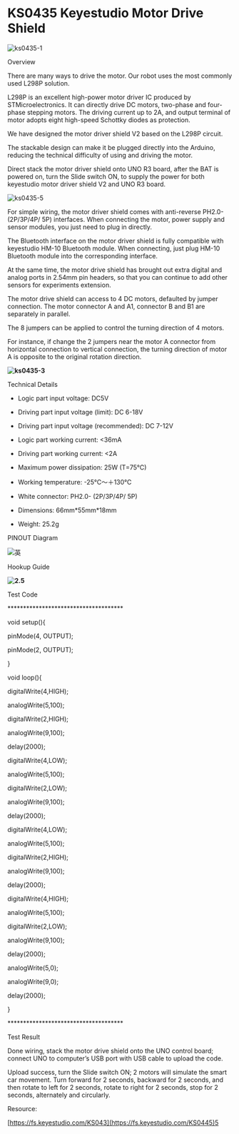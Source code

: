 # **KS0435 Keyestudio  Motor Drive Shield**

![ks0435-1](KS0435/media/95cca98a204e6dc460cfdfec37c50858.jpeg)

 Overview

There are many ways to drive the motor. Our robot uses the most commonly used
L298P solution.

L298P is an excellent high-power motor driver IC produced by STMicroelectronics.
It can directly drive DC motors, two-phase and four-phase stepping motors. The
driving current up to 2A, and output terminal of motor adopts eight high-speed
Schottky diodes as protection.

We have designed the motor driver shield V2 based on the L298P circuit.

The stackable design can make it be plugged directly into the Arduino, reducing
the technical difficulty of using and driving the motor.

Direct stack the motor driver shield onto UNO R3 board, after the BAT is powered
on, turn the Slide switch ON, to supply the power for both keyestudio motor
driver shield V2 and UNO R3 board.

![ks0435-5](KS0435/media/d39ea0cd6054d5f772b249bc0fa88206.jpeg)

For simple wiring, the motor driver shield comes with anti-reverse PH2.0-
(2P/3P/4P/ 5P) interfaces. When connecting the motor, power supply and sensor
modules, you just need to plug in directly.

The Bluetooth interface on the motor driver shield is fully compatible with
keyestudio HM-10 Bluetooth module. When connecting, just plug HM-10 Bluetooth
module into the corresponding interface.

At the same time, the motor drive shield has brought out extra digital and
analog ports in 2.54mm pin headers, so that you can continue to add other
sensors for experiments extension.

The motor drive shield can access to 4 DC motors, defaulted by jumper
connection. The motor connector A and A1, connector B and B1 are separately in
parallel.

The 8 jumpers can be applied to control the turning direction of 4 motors.

For instance, if change the 2 jumpers near the motor A connector from horizontal
connection to vertical connection, the turning direction of motor A is opposite
to the original rotation direction.

**![ks0435-3](KS0435/media/951cbb1f502c8b697c18c5625f278fee.jpeg)**

 Technical Details

-   Logic part input voltage: DC5V

-   Driving part input voltage (limit): DC 6-18V

-   Driving part input voltage (recommended): DC 7-12V

-   Logic part working current: \<36mA

-   Driving part working current: \<2A

-   Maximum power dissipation: 25W (T=75℃)

-   Working temperature: -25℃～＋130℃

-   White connector: PH2.0- (2P/3P/4P/ 5P)

-   Dimensions: 66mm\*55mm\*18mm

-   Weight: 25.2g

 PINOUT Diagram

![英](KS0435/media/3c03aa5fded5214a4f284540b11f8931.png)

 Hookup Guide

**![2.5](KS0435/media/b7225b18fb3516bb35d5ea057c7aaa3f.png)**

 Test Code

\*\*\*\*\*\*\*\*\*\*\*\*\*\*\*\*\*\*\*\*\*\*\*\*\*\*\*\*\*\*\*\*\*\*\*\*\*

void setup(){

pinMode(4, OUTPUT);

pinMode(2, OUTPUT);

}

void loop(){

digitalWrite(4,HIGH);

analogWrite(5,100);

digitalWrite(2,HIGH);

analogWrite(9,100);

delay(2000);

digitalWrite(4,LOW);

analogWrite(5,100);

digitalWrite(2,LOW);

analogWrite(9,100);

delay(2000);

digitalWrite(4,LOW);

analogWrite(5,100);

digitalWrite(2,HIGH);

analogWrite(9,100);

delay(2000);

digitalWrite(4,HIGH);

analogWrite(5,100);

digitalWrite(2,LOW);

analogWrite(9,100);

delay(2000);

analogWrite(5,0);

analogWrite(9,0);

delay(2000);

}

\*\*\*\*\*\*\*\*\*\*\*\*\*\*\*\*\*\*\*\*\*\*\*\*\*\*\*\*\*\*\*\*\*\*\*\*\*

 Test Result

Done wiring, stack the motor drive shield onto the UNO control board; connect
UNO to computer’s USB port with USB cable to upload the code.

Upload success, turn the Slide switch ON; 2 motors will simulate the smart car
movement. Turn forward for 2 seconds, backward for 2 seconds, and then rotate to
left for 2 seconds, rotate to right for 2 seconds, stop for 2 seconds,
alternately and circularly.

Resource:

[https://fs.keyestudio.com/KS043](https://fs.keyestudio.com/KS0445)5
